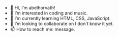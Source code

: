 - 👋 Hi, I’m abelhorvath!
- 👀 I’m interested in coding and music.
- 🌱 I’m currently learning HTML, CSS, JavaScript.
- 💞️ I’m looking to collaborate on I don't know it yet.
- 📫 How to reach me: message.

<!---
abelhorvath04/abelhorvath04 is a ✨ special ✨ repository because its `README.md` (this file) appears on your GitHub profile.
You can click the Preview link to take a look at your changes.
--->
